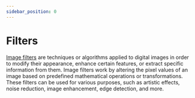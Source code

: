 ```yaml
---
sidebar_position: 0
---
```


# Filters

[Image filters](https://en.wikipedia.org/wiki/Digital_image_processing#Filtering 'wikipedia link on image filtering') are techniques or algorithms applied to digital images in order to modify their appearance, enhance certain features, or extract specific information from them. Image filters work by altering the pixel values of an image based on predefined mathematical operations or transformations. These filters can be used for various purposes, such as artistic effects, noise reduction, image enhancement, edge detection, and more.
